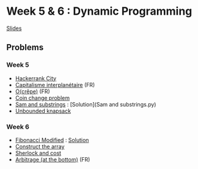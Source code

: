 # Week 5 & 6 : Dynamic Programming
[Slides](dynamic_programming_slides.pdf)

## Problems
### Week 5
 - [Hackerrank City](https://www.hackerrank.com/challenges/hr-city/problem)
 - [Capitalisme interplanétaire](https://prologin.org/train/2020/qualification/capitalisme_interplanetaire) (FR)
 - [O(crêpe)](https://prologin.org/train/2018/semifinal/ocrepe) (FR)
 - [Coin change problem](https://www.hackerrank.com/challenges/coin-change/problem)
 - [Sam and substrings](https://www.hackerrank.com/challenges/sam-and-substrings/problem) : [Solution](Sam and substrings.py)
 - [Unbounded knapsack](https://www.hackerrank.com/challenges/unbounded-knapsack/problem)

### Week 6
 - [Fibonacci Modified](https://www.hackerrank.com/challenges/fibonacci-modified/problem) : [Solution](fibo_mod.py)
 - [Construct the array](https://www.hackerrank.com/challenges/construct-the-array/problem)
 - [Sherlock and cost](https://www.hackerrank.com/challenges/sherlock-and-cost/problem)
 - [Arbitrage (at the bottom)](https://www.isograd.com/FR/solutionconcours.php?contest_id=42&que_str_id=&reg_typ_id=2) (FR)
